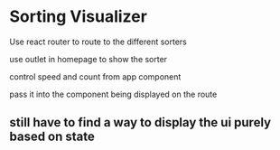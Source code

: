 # Sorting Visualizer

Use react router to route to the different sorters

use outlet in homepage to show the sorter

control speed and count from app component

pass it into the component being displayed on the route

## still have to find a way to display the ui purely based on state
